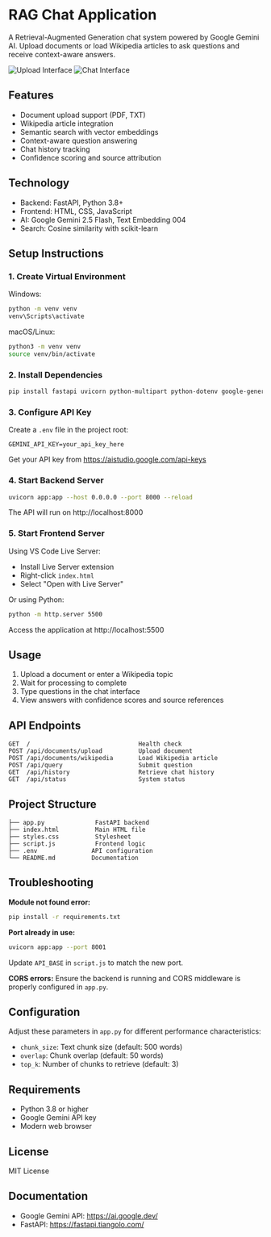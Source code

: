 # RAG Chat Application

A Retrieval-Augmented Generation chat system powered by Google Gemini AI. Upload documents or load Wikipedia articles to ask questions and receive context-aware answers.

![Upload Interface](upload.jpg)
![Chat Interface](chat.jpg)

## Features

- Document upload support (PDF, TXT)
- Wikipedia article integration
- Semantic search with vector embeddings
- Context-aware question answering
- Chat history tracking
- Confidence scoring and source attribution

## Technology

- Backend: FastAPI, Python 3.8+
- Frontend: HTML, CSS, JavaScript
- AI: Google Gemini 2.5 Flash, Text Embedding 004
- Search: Cosine similarity with scikit-learn

## Setup Instructions

### 1. Create Virtual Environment

Windows:
```bash
python -m venv venv
venv\Scripts\activate
```

macOS/Linux:
```bash
python3 -m venv venv
source venv/bin/activate
```

### 2. Install Dependencies
```bash
pip install fastapi uvicorn python-multipart python-dotenv google-generativeai PyPDF2 numpy scikit-learn wikipedia-api
```

### 3. Configure API Key

Create a `.env` file in the project root:
```
GEMINI_API_KEY=your_api_key_here
```

Get your API key from https://aistudio.google.com/api-keys

### 4. Start Backend Server
```bash
uvicorn app:app --host 0.0.0.0 --port 8000 --reload
```

The API will run on http://localhost:8000

### 5. Start Frontend Server

Using VS Code Live Server:
- Install Live Server extension
- Right-click `index.html`
- Select "Open with Live Server"

Or using Python:
```bash
python -m http.server 5500
```

Access the application at http://localhost:5500

## Usage

1. Upload a document or enter a Wikipedia topic
2. Wait for processing to complete
3. Type questions in the chat interface
4. View answers with confidence scores and source references

## API Endpoints
```
GET  /                              Health check
POST /api/documents/upload          Upload document
POST /api/documents/wikipedia       Load Wikipedia article
POST /api/query                     Submit question
GET  /api/history                   Retrieve chat history
GET  /api/status                    System status
```

## Project Structure
```
├── app.py              FastAPI backend
├── index.html          Main HTML file
├── styles.css          Stylesheet
├── script.js           Frontend logic
├── .env               API configuration
└── README.md          Documentation
```

## Troubleshooting

**Module not found error:**
```bash
pip install -r requirements.txt
```

**Port already in use:**
```bash
uvicorn app:app --port 8001
```
Update `API_BASE` in `script.js` to match the new port.

**CORS errors:**
Ensure the backend is running and CORS middleware is properly configured in `app.py`.

## Configuration

Adjust these parameters in `app.py` for different performance characteristics:

- `chunk_size`: Text chunk size (default: 500 words)
- `overlap`: Chunk overlap (default: 50 words)
- `top_k`: Number of chunks to retrieve (default: 3)

## Requirements

- Python 3.8 or higher
- Google Gemini API key
- Modern web browser

## License

MIT License

## Documentation

- Google Gemini API: https://ai.google.dev/
- FastAPI: https://fastapi.tiangolo.com/
